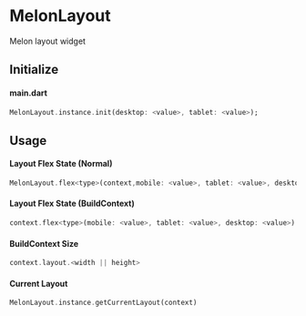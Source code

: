 # MelonLayout
Melon layout widget

## Initialize
#### main.dart
 ```dart
MelonLayout.instance.init(desktop: <value>, tablet: <value>);
 ```

## Usage
#### Layout Flex State (Normal)
 ```dart
MelonLayout.flex<type>(context,mobile: <value>, tablet: <value>, desktop: <value>)
 ```

#### Layout Flex State (BuildContext)
 ```dart
context.flex<type>(mobile: <value>, tablet: <value>, desktop: <value>)
 ```

#### BuildContext Size
 ```dart
context.layout.<width || height>
 ```

#### Current Layout
 ```dart
MelonLayout.instance.getCurrentLayout(context)
 ```